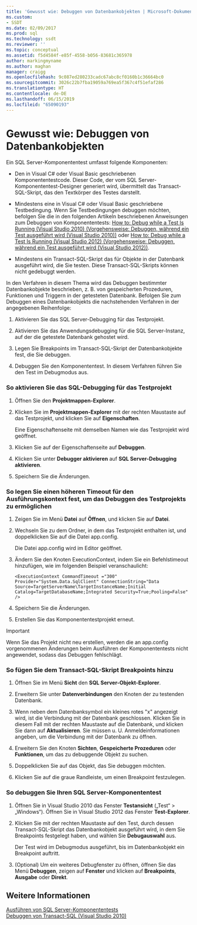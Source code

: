 ```yaml
---
title: 'Gewusst wie: Debuggen von Datenbankobjekten | Microsoft-Dokumentation'
ms.custom:
- SSDT
ms.date: 02/09/2017
ms.prod: sql
ms.technology: ssdt
ms.reviewer: ''
ms.topic: conceptual
ms.assetid: f5d4584f-e85f-4558-b056-83681c365978
author: markingmyname
ms.author: maghan
manager: craigg
ms.openlocfilehash: 9c087ed280233cadc67abc8cf0160b1c36664bc0
ms.sourcegitcommit: 3026c22b7fba19059a769ea5f367c4f51efaf286
ms.translationtype: HT
ms.contentlocale: de-DE
ms.lasthandoff: 06/15/2019
ms.locfileid: "65090193"
---
```

# <a name="how-to-debug-database-objects"></a>Gewusst wie: Debuggen von Datenbankobjekten
Ein SQL Server-Komponententest umfasst folgende Komponenten:  
  
-   Den in Visual C\# oder Visual Basic geschriebenen Komponententestcode. Dieser Code, der vom SQL Server-Komponententest-Designer generiert wird, übermittelt das Transact\-SQL-Skript, das den Textkörper des Testes darstellt.  
  
-   Mindestens eine in Visual C\# oder Visual Basic geschriebene Testbedingung. Wenn Sie Testbedingungen debuggen möchten, befolgen Sie die in den folgenden Artikeln beschriebenen Anweisungen zum Debuggen von Komponententests: [How to: Debug while a Test Is Running (Visual Studio 2010) (Vorgehensweise: Debuggen, während ein Test ausgeführt wird (Visual Studio 2010))](https://msdn.microsoft.com/library/ms182484(VS.100).aspx) oder [How to: Debug while a Test Is Running (Visual Studio 2012) (Vorgehensweise: Debuggen, während ein Test ausgeführt wird (Visual Studio 2012))](https://msdn.microsoft.com/library/ms182484.aspx).  
  
-   Mindestens ein Transact\-SQL-Skript das für Objekte in der Datenbank ausgeführt wird, die Sie testen. Diese Transact\-SQL-Skripts können nicht gedebuggt werden.  
  
In den Verfahren in diesem Thema wird das Debuggen bestimmter Datenbankobjekte beschrieben, z. B. von gespeicherten Prozeduren, Funktionen und Triggern in der getesteten Datenbank. Befolgen Sie zum Debuggen eines Datenbankobjekts die nachstehenden Verfahren in der angegebenen Reihenfolge:  
  
1.  Aktivieren Sie das SQL Server-Debugging für das Testprojekt.  
  
2.  Aktivieren Sie das Anwendungsdebugging für die SQL Server-Instanz, auf der die getestete Datenbank gehostet wird.  
  
3.  Legen Sie Breakpoints im Transact\-SQL-Skript der Datenbankobjekte fest, die Sie debuggen.  
  
4.  Debuggen Sie den Komponententest. In diesem Verfahren führen Sie den Test im Debugmodus aus.  
  
### <a name="to-enable-sql-debugging-on-your-test-project"></a>So aktivieren Sie das SQL-Debugging für das Testprojekt  
  
1.  Öffnen Sie den **Projektmappen-Explorer**.  
  
2.  Klicken Sie im **Projektmappen-Explorer** mit der rechten Maustaste auf das Testprojekt, und klicken Sie auf **Eigenschaften**.  
  
    Eine Eigenschaftenseite mit demselben Namen wie das Testprojekt wird geöffnet.  
  
3.  Klicken Sie auf der Eigenschaftenseite auf **Debuggen**.  
  
4.  Klicken Sie unter **Debugger aktivieren** auf **SQL Server-Debugging aktivieren**.  
  
5.  Speichern Sie die Änderungen.  
  
### <a name="to-set-an-increased-execution-context-timeout-to-enable-debugging-for-your-test-project"></a>So legen Sie einen höheren Timeout für den Ausführungskontext fest, um das Debuggen des Testprojekts zu ermöglichen  
  
1.  Zeigen Sie im Menü **Datei** auf **Öffnen**, und klicken Sie auf **Datei**.  
  
2.  Wechseln Sie zu dem Ordner, in dem das Testprojekt enthalten ist, und doppelklicken Sie auf die Datei app.config.  
  
    Die Datei app.config wird im Editor geöffnet.  
  
3.  Ändern Sie den Knoten ExecutionContext, indem Sie ein Befehlstimeout hinzufügen, wie im folgenden Beispiel veranschaulicht:  
  
    ```  
    <ExecutionContext CommandTimeout ="300" Provider="System.Data.SqlClient" ConnectionString="Data Source=TargetServerName\TargetInstanceName;Initial Catalog=TargetDatabaseName;Integrated Security=True;Pooling=False" />  
    ```  
  
4.  Speichern Sie die Änderungen.  
  
5.  Erstellen Sie das Komponententestprojekt erneut.  
  
> [!IMPORTANT]  
> Wenn Sie das Projekt nicht neu erstellen, werden die an app.config vorgenommenen Änderungen beim Ausführen der Komponententests nicht angewendet, sodass das Debuggen fehlschlägt.  
  
### <a name="to-add-breakpoints-to-your-transact-sql-script"></a>So fügen Sie dem Transact\-SQL-Skript Breakpoints hinzu  
  
1.  Öffnen Sie im Menü **Sicht** den **SQL Server-Objekt-Explorer**.  
  
2.  Erweitern Sie unter **Datenverbindungen** den Knoten der zu testenden Datenbank.  
  
3.  Wenn neben dem Datenbanksymbol ein kleines rotes "x" angezeigt wird, ist die Verbindung mit der Datenbank geschlossen. Klicken Sie in diesem Fall mit der rechten Maustaste auf die Datenbank, und klicken Sie dann auf **Aktualisieren**. Sie müssen u. U. Anmeldeinformationen angeben, um die Verbindung mit der Datenbank zu öffnen.  
  
4.  Erweitern Sie den Knoten **Sichten**, **Gespeicherte Prozeduren** oder **Funktionen**, um das zu debuggende Objekt zu suchen.  
  
5.  Doppelklicken Sie auf das Objekt, das Sie debuggen möchten.  
  
6.  Klicken Sie auf die graue Randleiste, um einen Breakpoint festzulegen.  
  
### <a name="to-debug-your-sql-server-unit-test"></a>So debuggen Sie Ihren SQL Server-Komponententest  
  
1.  Öffnen Sie in Visual Studio 2010 das Fenster **Testansicht** („Test“ > „Windows“). Öffnen Sie in Visual Studio 2012 das Fenster **Test-Explorer**.  
  
2.  Klicken Sie mit der rechten Maustaste auf den Test, durch dessen Transact\-SQL-Skript das Datenbankobjekt ausgeführt wird, in dem Sie Breakpoints festgelegt haben, und wählen Sie **Debugauswahl** aus.  
  
    Der Test wird im Debugmodus ausgeführt, bis im Datenbankobjekt ein Breakpoint auftritt.  
  
3.  (Optional) Um ein weiteres Debugfenster zu öffnen, öffnen Sie das Menü **Debuggen**, zeigen auf **Fenster** und klicken auf **Breakpoints**, **Ausgabe** oder **Direkt**.  
  
## <a name="see-also"></a>Weitere Informationen  
[Ausführen von SQL Server-Komponententests](../ssdt/running-sql-server-unit-tests.md)  
[Debuggen von Transact-SQL (Visual Studio 2010)](https://go.microsoft.com/fwlink/?LinkId=163975)  
  

